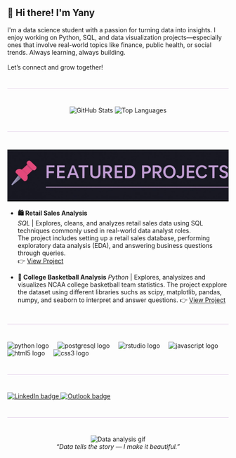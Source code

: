 <h2 align="left">👋 Hi there! I'm Yany</h2>

<p align="left">
I'm a data science student with a passion for turning data into insights. I enjoy working on Python, SQL, and data visualization projects—especially ones that involve real-world topics like finance, public health, or social trends. Always learning, always building.<br><br>Let’s connect and grow together!
</p>

<hr style="border: none; height: 1px; background: #e0cce7; margin: 40px 0;" />

<div align="center">
  <img src="https://github-readme-stats.vercel.app/api?username=YanyyM&show_icons=true&theme=radical&hide_border=false&include_all_commits=true&count_private=true" height="150" alt="GitHub Stats" />
  <img src="https://github-readme-stats.vercel.app/api/top-langs?username=YanyyM&layout=compact&theme=radical&hide_border=false&card_width=320" height="150" alt="Top Languages" />
</div>

<hr style="border: none; height: 1px; background: #e0cce7; margin: 40px 0;" />

<p align="center">
  <img src="https://raw.githubusercontent.com/YanyyM/YanyyM/main/header.jpeg" alt="Featured Projects" width="600" />
</p>


- **🛍 Retail Sales Analysis**  
  *SQL* | Explores, cleans, and analyzes retail sales data using SQL techniques commonly used in real-world data analyst roles.  
  The project includes setting up a retail sales database, performing exploratory data analysis (EDA), and answering business questions through queries.  
  👉 [View Project](https://github.com/YanyyM/sql_retail_sale_analysis)

- **🏀 College Basketball Analysis**
  *Python* | Explores, analysizes and visualizes NCAA college basketball team statistics.
    The project expplore the dataset using different libraries suchs as scipy, matplotlib, pandas, numpy, and seaborn to interpret and answer questions.
  👉 [View Project](https://github.com/YanyyM/college-basketball-analysis.git)

<hr style="border: ![header](https://github.com/user-attachments/assets/84e43b10-56c6-483a-8b53-7eef1398a7e5)
none; height: 1px; background: #e0cce7; margin: 40px 0;" />

<div align="left">
  <img src="https://cdn.jsdelivr.net/gh/devicons/devicon/icons/python/python-original.svg" height="30" alt="python logo" />
  <img width="12" />
  <img src="https://cdn.jsdelivr.net/gh/devicons/devicon/icons/postgresql/postgresql-original.svg" height="30" alt="postgresql logo" />
  <img width="12" />
  <img src="https://cdn.jsdelivr.net/gh/devicons/devicon/icons/rstudio/rstudio-original.svg" height="30" alt="rstudio logo" />
  <img width="12" />
  <img src="https://cdn.jsdelivr.net/gh/devicons/devicon/icons/javascript/javascript-original.svg" height="30" alt="javascript logo" />
  <img width="12" />
  <img src="https://cdn.jsdelivr.net/gh/devicons/devicon/icons/html5/html5-original.svg" height="30" alt="html5 logo" />
  <img width="12" />
  <img src="https://cdn.jsdelivr.net/gh/devicons/devicon/icons/css3/css3-original.svg" height="30" alt="css3 logo" />
</div>

<hr style="border: none; height: 1px; background: #e0cce7; margin: 40px 0;" />

<div align="left">
  <a href="https://www.linkedin.com/in/yannara-martinez" target="_blank">
    <img src="https://img.shields.io/static/v1?message=LinkedIn&logo=linkedin&label=&color=8be9fd&logoColor=white&labelColor=&style=for-the-badge" height="35" alt="LinkedIn badge" />
  </a>
  <a href="mailto:yannara.martinez@outlook.com" target="_blank">
    <img src="https://img.shields.io/static/v1?message=Outlook&logo=microsoft-outlook&label=&color=8be9fd&logoColor=white&labelColor=&style=for-the-badge" height="35" alt="Outlook badge" />
  </a>
</div>

<hr style="border: none; height: 1px; background: #e0cce7; margin: 40px 0;" />

<p align="center">
  <img src="https://media.giphy.com/media/v1.Y2lkPTc5MGI3NjExZzBlOTNibmR5dGl5NHF4NzFxMnYzMXNsNmp0bHlnbWltaGF2aDl1diZlcD12MV9naWZzX3NlYXJjaCZjdD1n/bmQBu3aSF0DxadphkG/giphy.gif" width="400" alt="Data analysis gif" />
  <br>
  <i>“Data tells the story — I make it beautiful.”</i>
</p>

